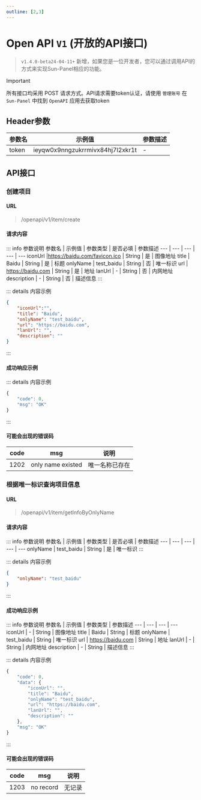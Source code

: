 ```yaml
---
outline: [2,3]
---
```


# Open API `V1` (开放的API接口) <Badge type="warning" text="beta" />

> `v1.4.0-beta24-04-11+` 新增，如果您是一位开发者，您可以通过调用API的方式来实现Sun-Panel相应的功能。

> [!IMPORTANT]
> 所有接口均采用 POST 请求方式。API请求需要token认证，请使用 `管理账号` 在 `Sun-Panel` 中找到 `OpenAPI` 应用去获取token

## Header参数
参数名 | 示例值 | 参数描述
--- | --- | ---
token |  ieyqw0x9nngzukrrmivx84hj7l2xkr1t| -


## API接口
### 创建项目

#### URL
> /openapi/v1/item/create

#### 请求内容

::: info 参数说明
参数名 | 示例值 | 参数类型 | 是否必填 | 参数描述
--- | --- | --- | --- | ---
iconUrl |https://baidu.com/favicon.ico | String | 是 | 图像地址
title | Baidu | String | 是 | 标题
onlyName | test_baidu | String | 否 | 唯一标识
url | https://baidu.com | String | 是 | 地址
lanUrl | - | String | 否 | 内网地址
description | - | String | 否 | 描述信息
:::

::: details 内容示例
```json
{
    "iconUrl":"",
    "title": "Baidu",
    "onlyName": "test_baidu",
    "url": "https://baidu.com",
    "lanUrl": "",
    "description": ""
}
```
:::

#### 成功响应示例

::: details 内容示例
```javascript
{
	"code": 0,
	"msg": "OK"
}
```
:::

#### 可能会出现的错误码

| code |      msg        | 说明|
|--------|----------------------|---|
| 1202   |     only name existed       |  唯一名称已存在 |

### 根据唯一标识查询项目信息

#### URL
> /openapi/v1/item/getInfoByOnlyName

#### 请求内容

::: info 参数说明
参数名 | 示例值 | 参数类型 | 是否必填 | 参数描述
--- | --- | --- | --- | ---
onlyName | test_baidu | String | 是 | 唯一标识
:::

::: details 内容示例
```json
{
    "onlyName": "test_baidu"
}
```
:::


#### 成功响应示例

::: info 参数说明
参数名 | 示例值 | 参数类型 | 参数描述
--- | --- | --- | ---
iconUrl | - | String | 图像地址
title | Baidu | String |  标题
onlyName | test_baidu | String | 唯一标识
url | https://baidu.com | String |  地址
lanUrl | - | String | 内网地址
description | - | String |  描述信息
:::


::: details 内容示例
```javascript
{
	"code": 0,
	"data": {
		"iconUrl": "",
		"title": "Baidu",
		"onlyName": "test_baidu",
		"url": "https://baidu.com",
		"lanUrl": "",
		"description": ""
	},
	"msg": "OK"
}
```
:::


#### 可能会出现的错误码

| code |      msg        | 说明|
|--------|----------------------|---|
| 1203   |     no record           |  无记录 |

<!-- <Badge type="info" text="1202" /> -->